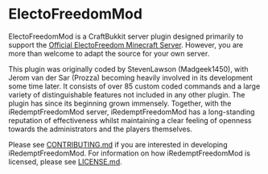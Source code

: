 # ElectoFreedomMod #

ElectoFreedomMod is a CraftBukkit server plugin designed primarily to support the [Official ElectoFreedom Minecraft Server](http://electrofreedom.boards.net/). However, you are more than welcome to adapt the source for your own server.

This plugin was originally coded by StevenLawson (Madgeek1450), with Jerom van der Sar (Prozza) becoming heavily involved in its development some time later. It consists of over 85 custom coded commands and a large variety of distinguishable features not included in any other plugin. The plugin has since its beginning grown immensely. Together, with the iRedemptFreedomMod server, iRedemptFreedomMod has a long-standing reputation of effectiveness whilst maintaining a clear feeling of openness towards the administrators and the players themselves.

Please see [CONTRIBUTING.md](CONTRIBUTING.md) if you are interested in developing iRedemptFreedomMod. For information on how iRedemptFreedomMod is licensed, please see [LICENSE.md](LICENSE.md).
